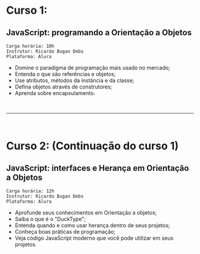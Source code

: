 # Curso 1:

## JavaScript: programando a Orientação a Objetos

    Carga horária: 10h
    Instrutor: Ricardo Bugan Debs
    Plataforma: Alura

* Domine o paradigma de programação mais usado no mercado;
* Entenda o que são referências e objetos;
* Use atributos, métodos da instância e da classe;
* Defina objetos através de construtores;
* Aprenda sobre encapsulamento.

<br><hr><br>

# Curso 2: (Continuação do curso 1)

## JavaScript: interfaces e Herança em Orientação a Objetos

    Carga horária: 12h
    Instrutor: Ricardo Bugan Debs
    Plataforma: Alura

* Aprofunde seus conhecimentos em Orientação a objetos;
* Saiba o que é o "DuckType";
* Entenda quando e como usar herança dentro de seus projetos;
* Conheça boas práticas de programação;
* Veja código JavaScript moderno que você pode utilizar em seus projetos.
